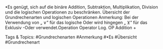 •Es genügt, sich auf die binäre Addition, Subtraktion, Multiplikation, Division und die logischen Operationen zu 
beschränken.
Übersicht der Grundrechenarten und logischen Operationen
Anmerkung: Bei der Verwendung von „ ∨“ für das logische Oder wird hingegen „ ⊻“ für das Exklusiv -Oder verwendet.Operation Operator Log. OP
Addition +

   Tags & Topics:
   #Grundrechenarten
   #Anmerkung
   #•Es
   #Übersicht
   #Grundrechenart